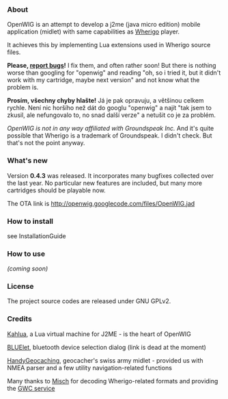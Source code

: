 ### About ###

OpenWIG is an attempt to develop a j2me (java micro edition) mobile application (midlet) with same capabilities as [Wherigo](http://www.wherigo.com/) player.

It achieves this by implementing Lua extensions used in Wherigo source files.

**Please, [report bugs](http://code.google.com/p/openwig/issues/entry)!** I fix them, and often rather soon! But there is nothing worse than googling for "openwig" and reading "oh, so i tried it, but it didn't work with my cartridge, maybe next version" and not know what the problem is.

**Prosím, všechny chyby hlašte!** Já je pak opravuju, a většinou celkem rychle. Není nic horšího než dát do googlu "openwig" a najít "tak jsem to zkusil, ale nefungovalo to, no snad další verze" a netušit co je za problém.

_OpenWIG is not in any way affiliated with Groundspeak Inc._
And it's quite possible that Wherigo is a trademark of Groundspeak. I didn't check. But that's not the point anyway.

### What's new ###

Version **0.4.3** was released. It incorporates many bugfixes collected over the last year. No particular new features are included, but many more cartridges should be playable now.

The OTA link is http://openwig.googlecode.com/files/OpenWIG.jad

### How to install ###

see InstallationGuide

### How to use ###

_(coming soon)_

### License ###

The project source codes are released under GNU GPLv2.

### Credits ###

[Kahlua](http://code.google.com/p/kahlua), a Lua virtual machine for J2ME - is the heart of OpenWIG

[BLUElet](http://www.benhui.net/bluetooth), bluetooth device selection dialog
(link is dead at the moment)

[HandyGeocaching](http://hg.destil.cz/), geocacher's swiss army midlet - provided us with NMEA parser and a few utility navigation-related functions

Many thanks to [Misch](http://ati.land.cz/) for decoding Wherigo-related formats and providing the [GWC service](http://ati.land.cz/gps/wherigo/)
